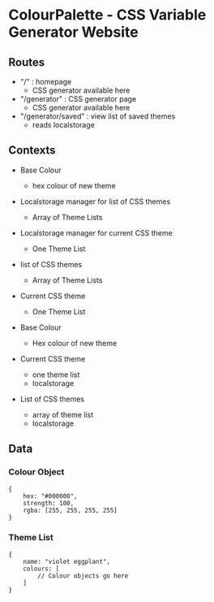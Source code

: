 # ColourPalette - CSS Variable Generator Website

## Routes

- "/" : homepage
    - CSS generator available here
- "/generator" : CSS generator page
    - CSS generator available here
- "/generator/saved" : view list of saved themes
    - reads localstorage


## Contexts

- Base Colour 
    - hex colour of new theme
- Localstorage manager for list of CSS themes
    - Array of Theme Lists
- Localstorage manager for current CSS theme
    - One Theme List
- list of CSS themes
    - Array of Theme Lists
- Current CSS theme
    - One Theme List


- Base Colour
    - Hex colour of new theme
- Current CSS theme
    - one theme list
    - localstorage
- List of CSS themes
    - array of theme list
    - localstorage



## Data

### Colour Object

```JS
{
    hex: "#000000",
    strength: 100,
    rgba: [255, 255, 255, 255]
}
```

### Theme List 

```JS
{
    name: "violet eggplant",
    colours: [
        // Colour objects go here
    ]
}
```

